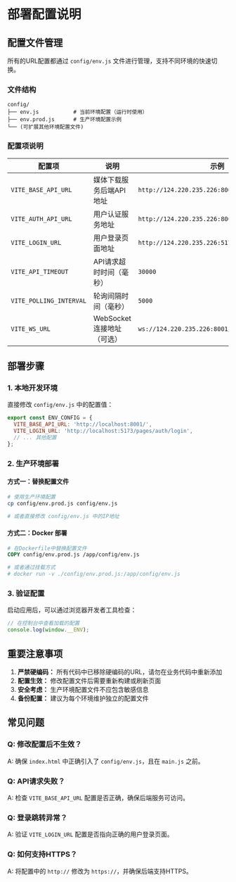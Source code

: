# 部署配置说明

## 配置文件管理

所有的URL配置都通过 `config/env.js` 文件进行管理，支持不同环境的快速切换。

### 文件结构

```
config/
├── env.js           # 当前环境配置（运行时使用）
├── env.prod.js      # 生产环境配置示例
└── (可扩展其他环境配置文件)
```

### 配置项说明

| 配置项 | 说明 | 示例 |
|--------|------|------|
| `VITE_BASE_API_URL` | 媒体下载服务后端API地址 | `http://124.220.235.226:8001/` |
| `VITE_AUTH_API_URL` | 用户认证服务地址 | `http://124.220.235.226:8002/` |
| `VITE_LOGIN_URL` | 用户登录页面地址 | `http://124.220.235.226:5173/pages/auth/login` |
| `VITE_API_TIMEOUT` | API请求超时时间（毫秒） | `30000` |
| `VITE_POLLING_INTERVAL` | 轮询间隔时间（毫秒） | `5000` |
| `VITE_WS_URL` | WebSocket连接地址（可选） | `ws://124.220.235.226:8001/ws` |

## 部署步骤

### 1. 本地开发环境

直接修改 `config/env.js` 中的配置值：

```javascript
export const ENV_CONFIG = {
  VITE_BASE_API_URL: 'http://localhost:8001/',
  VITE_LOGIN_URL: 'http://localhost:5173/pages/auth/login',
  // ... 其他配置
};
```

### 2. 生产环境部署

#### 方式一：替换配置文件
```bash
# 使用生产环境配置
cp config/env.prod.js config/env.js

# 或者直接修改 config/env.js 中的IP地址
```

#### 方式二：Docker 部署
```dockerfile
# 在Dockerfile中替换配置文件
COPY config/env.prod.js /app/config/env.js

# 或者通过挂载方式
# docker run -v ./config/env.prod.js:/app/config/env.js
```

### 3. 验证配置

启动应用后，可以通过浏览器开发者工具检查：

```javascript
// 在控制台中查看加载的配置
console.log(window.__ENV);
```

## 重要注意事项

1. **严禁硬编码：** 所有代码中已移除硬编码的URL，请勿在业务代码中重新添加
2. **配置生效：** 修改配置文件后需要重新构建或刷新页面
3. **安全考虑：** 生产环境配置文件不应包含敏感信息
4. **备份配置：** 建议为每个环境维护独立的配置文件

## 常见问题

### Q: 修改配置后不生效？
A: 确保 `index.html` 中正确引入了 `config/env.js`，且在 `main.js` 之前。

### Q: API请求失败？
A: 检查 `VITE_BASE_API_URL` 配置是否正确，确保后端服务可访问。

### Q: 登录跳转异常？
A: 验证 `VITE_LOGIN_URL` 配置是否指向正确的用户登录页面。

### Q: 如何支持HTTPS？
A: 将配置中的 `http://` 修改为 `https://`，并确保后端支持HTTPS。
